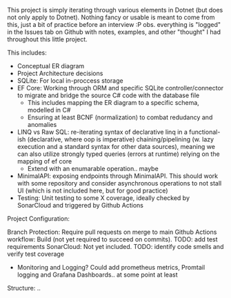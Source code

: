 This project is simply iterating through various elements in Dotnet (but does not only apply to Dotnet). Nothing fancy or usable is meant to come from this, just a bit of practice before an interview :P
obs. everything is "logged" in the Issues tab on Github with notes, examples, and other "thought" I had throughout this little project.

This includes:

- Conceptual ER diagram
- Project Architecture decisions
- SQLite: For local in-proccess storage
- EF Core: Working through ORM and specific SQLite controller/connector to migrate and bridge the source C# code with the database file
    -   This includes mapping the ER diagram to a specific schema, modelled in C#
    -   Ensuring at least BCNF (normalization) to combat redudancy and anomalies
- LINQ vs Raw SQL: re-iterating syntax of declarative linq in a functional-ish (declarative, where oop is imperative) chaining/pipelining (w. lazy execution and a standard syntax for other data sources), meaning we can also utilize strongly typed queries (errors at runtime) relying on the mapping of ef core
    - Extend with an enumarable operation.. maybe
- MinimalAPI: exposing endpoints through MinimalAPI. This should work with some repository and consider asynchronous operations to not stall UI (which is not included here, but for good practice)
- Testing: Unit testing to some X coverage, ideally checked by SonarCloud and triggered by Github Actions



Project Configuration:

Branch Protection: Require pull requests on merge to main
Github Actions workflow: Build (not yet required to succeed on commits). TODO: add test requirements
SonarCloud: Not yet included. TODO: identify code smells and verify test coverage

- Monitoring and Logging? Could add prometheus metrics, Promtail logging and Grafana Dashboards.. at some point at least

Structure:
.. 


